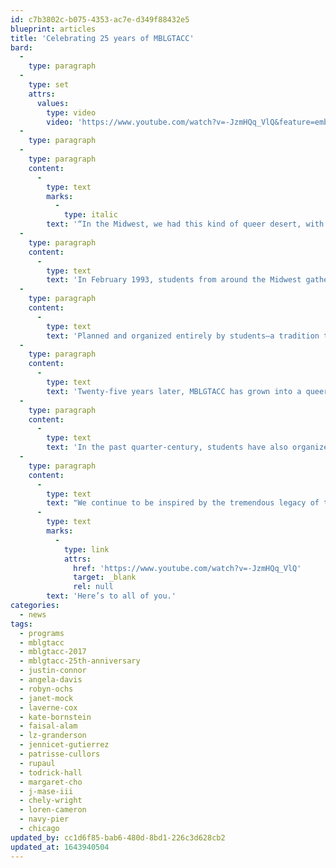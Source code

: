 ```yaml
---
id: c7b3802c-b075-4353-ac7e-d349f88432e5
blueprint: articles
title: 'Celebrating 25 years of MBLGTACC'
bard:
  -
    type: paragraph
  -
    type: set
    attrs:
      values:
        type: video
        video: 'https://www.youtube.com/watch?v=-JzmHQq_VlQ&feature=emb_logo&ab_channel=MidwestInstituteforSexualityandGenderDiversity'
  -
    type: paragraph
  -
    type: paragraph
    content:
      -
        type: text
        marks:
          -
            type: italic
        text: '“In the Midwest, we had this kind of queer desert, with an absence of activities, an absence of events or positive images or performers. Let’s bring it to us.” - Justin Connor, MBLGCC 1994 planner'
  -
    type: paragraph
    content:
      -
        type: text
        text: 'In February 1993, students from around the Midwest gathered on the campus of Iowa State University for the first annual Midwest Bisexual Lesbian Gay College Conference (MBLGCC). Today, we mark the start of the 25th annual Midwest Bisexual Lesbian Gay Transgender Ally College Conference (MBLGTACC). As attendees make their way to Chicago’s historic Navy Pier, we’re reflecting on their inspiring history of building queer success.'
  -
    type: paragraph
    content:
      -
        type: text
        text: 'Planned and organized entirely by students—a tradition that proudly continues today—the conference emerged in the early 1990s as an answer to the question of how to connect, educate, and empower queer students throughout the region. This came at a time when the continued growth of the mainstream lesbian, gay, and bisexual rights movement—at the time, largely excluding transgender and gender non-conforming folks—was most present and powerful on the east and west coasts, isolating students in the Midwest from national LGBT work by geography, political realities, and access to resources.'
  -
    type: paragraph
    content:
      -
        type: text
        text: 'Twenty-five years later, MBLGTACC has grown into a queer oasis; a vibrant, diverse gathering of 2000+ college students from around the United States—including Hawai’i. Over 70 workshops, plus keynotes, performances, exhibitor fairs, and state and identity caucuses, all make MBLGTACC a place we can come together to learn, connect, and fuel change. Today, it is the nation’s largest and oldest continuously held LGBTQIA+ college conference, having drawn leading advocates and thought leaders like Angela Davis, Robyn Ochs, Janet Mock, Laverne Cox, Kate Bornstein, Faisal Alam, LZ Granderson, Jennicet Gutiérrez, and Patrisse Cullors; and entertainers and artists including RuPaul, Todrick Hall, Margaret Cho, J Mase III, Chely Wright, and Loren Cameron.'
  -
    type: paragraph
    content:
      -
        type: text
        text: 'In the past quarter-century, students have also organized behind and implemented a number of changes to the conference to invite accountability and stay connected to the urgent and emerging issues and activisms in our communities. In discussions over who among us are represented by the name and whom we are centering in the conversation, the call to include transgender in 1997 was answered resoundingly. Over the years, American Sign Language interpreters and all-gender bathrooms have become conference staples, and helpful guidance has been consistently included in conference materials—and regularly evaluated—on inclusive language, zero-tolerance of harassment, sexual responsibility, impact and intent, acknowledging privilege, allergies and scent sensitivities, netiquette, welcoming service animals, and more.'
  -
    type: paragraph
    content:
      -
        type: text
        text: "We continue to be inspired by the tremendous legacy of those who have come before us, and by the passion and capacity of those emerging leaders who will carry forward the mantle of MBLGTACC in the years to come.\_"
      -
        type: text
        marks:
          -
            type: link
            attrs:
              href: 'https://www.youtube.com/watch?v=-JzmHQq_VlQ'
              target: _blank
              rel: null
        text: 'Here’s to all of you.'
categories:
  - news
tags:
  - programs
  - mblgtacc
  - mblgtacc-2017
  - mblgtacc-25th-anniversary
  - justin-connor
  - angela-davis
  - robyn-ochs
  - janet-mock
  - laverne-cox
  - kate-bornstein
  - faisal-alam
  - lz-granderson
  - jennicet-gutierrez
  - patrisse-cullors
  - rupaul
  - todrick-hall
  - margaret-cho
  - j-mase-iii
  - chely-wright
  - loren-cameron
  - navy-pier
  - chicago
updated_by: cc1d6f85-bab6-480d-8bd1-226c3d628cb2
updated_at: 1643940504
---
```


